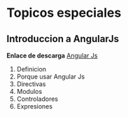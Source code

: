 # Topicos especiales

## Introduccion a AngularJs


**Enlace de descarga** [Angular Js](https://angularjs.org/)

1. Definicion
2. Porque usar Angular Js
2. Directivas
3. Modulos
1. Controladores
4. Expresiones
